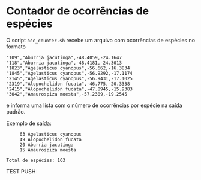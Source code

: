 # Contador de ocorrências de espécies

O script `occ_counter.sh` recebe um arquivo com ocorrências de espécies no
formato

```
"109","Aburria jacutinga",-48.4059,-24.1647
"118","Aburria jacutinga",-48.4181,-24.3013
"1823","Agelasticus cyanopus",-56.662,-16.3834
"1845","Agelasticus cyanopus",-56.9292,-17.1174
"2145","Agelasticus cyanopus",-56.9431,-17.1025
"2319","Alopochelidon fucata",-46.775,-20.3338
"2415","Alopochelidon fucata",-47.8945,-15.9383
"3042","Amaurospiza moesta",-57.2309,-19.2545
```

e informa uma lista com o número de ocorrências por espécie na saída padrão.

Exemplo de saída:

```
     63 Agelasticus cyanopus
     49 Alopochelidon fucata
     20 Aburria jacutinga
     15 Amaurospiza moesta

Total de espécies: 163 
```

TEST PUSH
